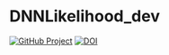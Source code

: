 # DNNLikelihood_dev

[![GitHub Project](https://img.shields.io/badge/GitHub--blue?style=social&logo=GitHub)](https://github.com/riccardotorre/DNNLikelihood_dev)
[![DOI](https://zenodo.org/badge/DOI/10.5281/zenodo.1169739.svg)](https://zenodo.org/record/3567822#.Xni0wC2ZMWp)


